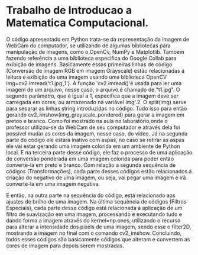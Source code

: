 # Trabalho de Introducao a Matematica Computacional.
O código apresentado em Python trata-se da representação da imagem de WebCam do computador, se utilizando de algumas bibliotecas para manipulação de imagens, como o OpenCv, NumPy e Matplotlib. 
Também fazendo referência a uma biblioteca especifica do Google Collab para exibição de imagens. 
Basicamente essas primeiras linhas de código (Conversão de imagem RGB em imagem Grayscale) estão relacionadas á leitura e exibição de uma imagem usando uma biblioteca OpenCV img=cv2.imread('t1.jpg',1').
A função 'cv2.imread()'é usada para ler uma imagem de um arquivo, nesse caso, o arquivo é chamado de "t1.jpg". 
O segundo parâmetro, que é igual a 1, especifica que a imagem deve ser carregada em cores, ou armazenado na variável ímg'.2. O split(img) serve para separar as linhas string introduzidas no código. Tudo isso para então gerando cv2_imshow(img_greyscale_pondered) para gerar a imagem em pretoo e branco. Como foi mostrado na aula no laboratório,onde o professor utilizou-se da WebCam de seu computador e através dela foi possível mudar as cores da imagem, nesse caso, do vídeo. Já na segunda parte do código ele estará inativo com aspas, no caso se retirar as aspas ele vai estar gerando uma imagem colorida em um ambiente de Python local. 
E na terceira parte desse código, ele faz o processo de uma aplicação de conversão ponderada em uma imagem colorida para poder então converte-la em preto e branco.
Com relação a segunda sequência de códigos (Transformações), cada parte desses códigos estão relacionados á criação do negativo de uma imagem, ou seja, vai pegar uma imagem e irá converte-la em uma imagem negativa.

E então, na outra parte na sequência do código, está relacionado aos ajustes de brilho de uma imagem. 
Na última sequência de códigos (Filtros Especiais), cada parte desse código está relacionada à aplicação de um filtro de suavização em uma imagem, processando e executando tudo e dando forma a imagem através do kernel=np.ones, utilizando o recurso para alterar a intensidade dos pixels de uma imagem, sendo esse o filter2D, mostrando a imagem no final com o comando cv2_imshow. Concluindo, todos esses códigos são basicamente códigos que alteram e convertem as cores de imagem para depois serem mostradas.




